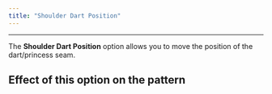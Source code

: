 ```yaml
---
title: "Shoulder Dart Position"
---
```


---

The **Shoulder Dart Position** option allows you to move the position of the dart/princess seam.

## Effect of this option on the pattern
